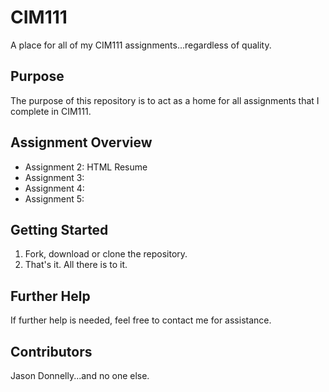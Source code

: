 # CIM111
A place for all of my CIM111 assignments...regardless of quality.
## Purpose
The purpose of this repository is to act as a home for all assignments that I complete in CIM111.
<h2>Assignment Overview</h2>
<ul>
	<li>Assignment 2: HTML Resume</li>
	<li>Assignment 3:</li>
	<li>Assignment 4:</li>
	<li>Assignment 5:</li>
</ul>
<h2>Getting Started</h2>
<ol>
	<li>Fork, download or clone the repository.</li>
	<li>That's it. All there is to it.</li>
</ol>
<h2>Further Help</h2>
If further help is needed, feel free to contact me for assistance.
<h2>Contributors</h2>
Jason Donnelly...and no one else.